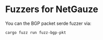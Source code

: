 # Fuzzers for NetGauze

You can the BGP packet serde fuzzer via:

```
cargo fuzz run fuzz-bgp-pkt
```
